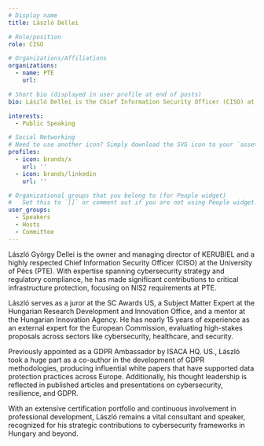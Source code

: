 ```yaml
---
# Display name
title: László Dellei

# Role/position
role: CISO

# Organizations/Affiliations
organizations:
  - name: PTE
    url:

# Short bio (displayed in user profile at end of posts)
bio: László Dellei is the Chief Information Security Officer (CISO) at PTE.

interests:
  - Public Speaking

# Social Networking
# Need to use another icon? Simply download the SVG icon to your `assets/media/icons/` folder.
profiles:
  - icon: brands/x
    url: ''
  - icon: brands/linkedin
    url: ''

# Organizational groups that you belong to (for People widget)
#   Set this to `[]` or comment out if you are not using People widget.
user_groups:
  - Speakers
  - Hosts
  - Committee
---
```


László György Dellei is the owner and managing director of KERUBIEL and a highly respected Chief Information Security Officer (CISO) at the University of Pécs (PTE). With expertise spanning cybersecurity strategy and regulatory compliance, he has made significant contributions to critical infrastructure protection, focusing on NIS2 requirements at PTE.

László serves as a juror at the SC Awards US, a Subject Matter Expert at the Hungarian Research Development and Innovation Office, and a mentor at the Hungarian Innovation Agency. He has nearly 15 years of experience as an external expert for the European Commission, evaluating high-stakes proposals across sectors like cybersecurity, healthcare, and security.

Previously appointed as a GDPR Ambassador by ISACA HQ. US., László took a huge part as a co-author in the development of GDPR methodologies, producing influential white papers that have supported data protection practices across Europe. Additionally, his thought leadership is reflected in published articles and presentations on cybersecurity, resilience, and GDPR.

With an extensive certification portfolio and continuous involvement in professional development, László remains a vital consultant and speaker, recognized for his strategic contributions to cybersecurity frameworks in Hungary and beyond.

 
